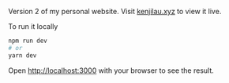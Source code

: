 Version 2 of my personal website. Visit [kenjilau.xyz](https://kenjilau.xyz) to view it live.

To run it locally

```bash
npm run dev
# or
yarn dev
```

Open [http://localhost:3000](http://localhost:3000) with your browser to see the result.
